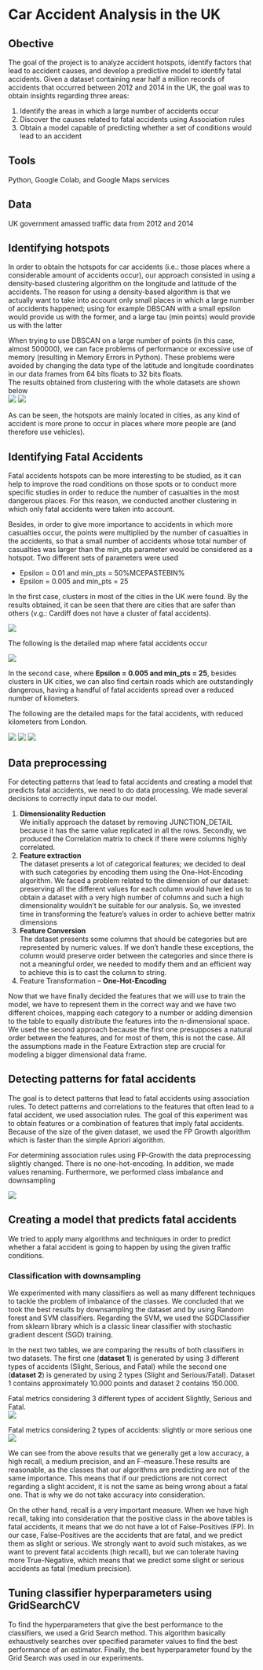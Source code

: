 # Car Accident Analysis in the UK
## Obective 
The goal of the project is to analyze accident hotspots, identify factors that lead to accident causes, and develop a predictive model to identify fatal accidents. Given a dataset containing near half a million records of accidents that occurred between 2012 and 2014 in the UK, the goal was to obtain insights regarding three areas:
 
1. Identify the areas in which a large number of accidents occur
2. Discover the causes related to fatal accidents using Association rules
3. Obtain a model capable of predicting whether a set of conditions would lead to an accident


## Tools

Python, Google Colab, and Google Maps services

## Data 
UK government amassed traffic data from 2012 and 2014


##  Identifying hotspots
In order to obtain the hotspots for car accidents (i.e.: those places where a considerable amount of accidents occur), our approach consisted in using a density-based clustering algorithm on the longitude and latitude of the accidents. The reason for using a density-based algorithm is that we actually want to take into account only small places in which a large number of accidents happened; using for example DBSCAN with a small epsilon would provide us with the former, and a large tau (min points) would provide us with the latter

When trying to use DBSCAN on a large number of points (in this case, almost 500000), we can face problems of performance or excessive use of memory (resulting in Memory Errors in Python). These problems were avoided by changing the data type of the latitude and longitude coordinates in our data frames from 64 bits floats to 32 bits floats.<br>
The results obtained from clustering with the whole datasets are shown below <br>
![](Images/hotspot.png)   ![](Images/hotspot3.png)


As can be seen, the hotspots are mainly located in cities, as any kind of accident is more prone to occur in places where more people are (and therefore use vehicles).

## Identifying Fatal Accidents 

Fatal accidents hotspots can be more interesting to be studied, as it can help to improve the road conditions on those spots or to conduct more specific studies in order to reduce the number of casualties in the most dangerous places. For this reason, we conducted another clustering in which only fatal accidents were taken into account. <br>

Besides, in order to give more importance to accidents in which more casualties occur, the points were multiplied by the number of casualties in the accidents, so that a small number of accidents whose total number of casualties was larger than the min_pts parameter would be considered as a hotspot. Two different sets of parameters were used
* Epsilon = 0.01 and min_pts = 50%MCEPASTEBIN%
* Epsilon = 0.005 and min_pts = 25

In the first case, clusters in most of the cities in the UK were found. By the results obtained, it can be seen that there are cities that are safer than others (v.g.: Cardiff does not have a cluster of fatal accidents). <br>

![](Images/eps0.01_minpts50.png)

The following is the detailed map where fatal accidents occur <br>

![](Images/eps0.01minpts50_detail.png)



In the second case, where **Epsilon = 0.005 and min_pts = 25**, besides clusters in UK cities, we can also find certain roads which are outstandingly dangerous, having a handful of fatal accidents spread over a reduced number of kilometers.

The following are the detailed maps for the fatal accidents, with reduced kilometers from London.

![](Images/eps0005_mpts_20_detail1.png)
![](Images/eps0005_mpts_20_detail2.png)
![](Images/eps0005_mpts_20_detail2.png)

## Data preprocessing 
For detecting patterns that lead to fatal accidents and creating a model that predicts fatal accidents, we need to do data processing. We made several decisions to correctly input data to our model. 
1. **Dimensionality Reduction** <br>
We initially approach the dataset by removing JUNCTION_DETAIL because it has the same value replicated in all the rows.
Secondly, we produced the Correlation matrix to check if there were columns highly correlated. 
2. **Feature extraction** <br>
The dataset presents a lot of categorical features; we decided to deal with such categories by encoding them using the One-Hot-Encoding algorithm. We faced a problem related to the dimension of our dataset: preserving all the different values for each column would have led us to obtain a dataset with a very high number of columns and such a high dimensionality wouldn’t be suitable for our analysis. So, we invested time in transforming the feature’s values in order to achieve better matrix dimensions
3. **Feature Conversion** <br>
The dataset presents some columns that should be categories but are represented by numeric values. If we don’t handle these exceptions, the column would preserve order between the categories and since there is not a meaningful order, we needed to modify them and an efficient way to achieve this is to cast the column to string.
4. Feature Transformation – **One-Hot-Encoding** <br> 

Now that we have finally decided the features that we will use to train the model, we have to represent them in the correct way and we have two different choices, mapping each category to a number or adding dimension to the table to equally distribute the features into the n-dimensional space. We used the second approach because the first one presupposes a natural order between the features, and for most of them, this is not the case. All the assumptions made in the Feature Extraction step are crucial for modeling a bigger dimensional data frame.


## Detecting patterns for fatal accidents

The goal is to detect patterns that lead to fatal accidents using association rules. To detect patterns and correlations to the features that often lead to a fatal accident, we used association rules. The goal of this experiment was to obtain features or a combination of features that imply fatal accidents. Because of the size of the given dataset, we used the FP Growth algorithm which is faster than the simple Apriori algorithm.

For determining association rules using FP-Growith the data preprocessing slightly changed.  There is no one-hot-encoding. In addition, we made values renaming.  Furthermore, we performed class imbalance and downsampling <br>

![](Images/dataprocessing.png)

## Creating a model that predicts fatal accidents
We tried to apply many algorithms and techniques in order to predict whether a fatal accident is going to happen by using the given traffic conditions.

### Classification with downsampling

We experimented with many classifiers as well as many different techniques to tackle the problem of imbalance of the classes. We concluded that we took the best results by downsampling the dataset and by using Random forest and SVM classifiers. Regarding the SVM, we used the SGDClassifier from sklearn library which is a classic linear classifier with stochastic gradient descent (SGD) training. <br>

In the next two tables, we are comparing the results of both classifiers in two datasets. The first one (**dataset 1**) is generated by using 3 different types of accidents (Slight, Serious, and Fatal) while the second one (**dataset 2**) is generated by using 2 types (Slight and Serious/Fatal). Dataset 1 contains approximately 10.000 points and dataset 2 contains 150.000. <br>
 

Fatal metrics considering 3 different types of accident Slightly, Serious and Fatal. <br>
![](Images/accident1.png)

Fatal metrics considering 2 types of accidents:  slightly or more serious one <br>
![](Images/accident2.png)




We can see from the above results that we generally get a low accuracy, a high recall, a medium precision, and an F-measure.These results are reasonable, as the classes that our algorithms are predicting are not of the same importance. This means that if our predictions are not correct regarding a slight accident, it is not the same as being wrong about a fatal one. That is why we do not take accuracy into consideration. <br>

On the other hand, recall is a very important measure. When we have high recall, taking into consideration that the positive class in the above tables is fatal accidents, it means that we do not have a lot of False-Positives (FP). In our case, False-Positives are the accidents that are fatal, and we predict them as slight or serious. We strongly want to avoid such mistakes, as we want to prevent fatal accidents (high recall), but we can tolerate having more True-Negative, which means that we predict some slight or serious accidents as fatal (medium precision).

## Tuning classifier hyperparameters using GridSearchCV

To find the hyperparameters that give the best performance to the classifiers, we used a Grid Search method. This algorithm basically exhaustively searches over specified parameter values to find the best performance of an estimator. Finally, the best hyperparameter found by the Grid Search was used in our experiments.



